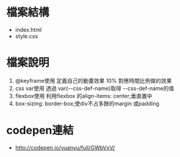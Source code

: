 # 檔案結構
+	index.html
+	style.css

# 檔案說明
1.	@keyframe使用
	定義自己的動畫效果
	10% 對應時間比例做的效果
2.	css var使用
	透過 var(--css-def-name)取得 --css-def-name的值
3.	flexbox使用
	利用flexbox 的align-items: center;垂直置中
4.	box-sizing: border-box;使div不占多餘的margin 或padding
# codepen連結
+	<http://codepen.io/yuanyu/full/GWbVxV/>